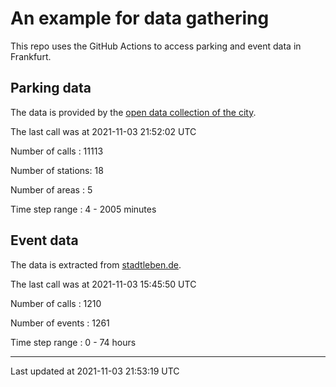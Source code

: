 # An example for data gathering

This repo uses the GitHub Actions to access parking and event data in Frankfurt.

## Parking data
The data is provided by the [open data collection of the city](https://www.offenedaten.frankfurt.de/).

The last call was at 2021-11-03 21:52:02 UTC

Number of calls   : 11113

Number of stations:    18

Number of areas   :     5

Time step range   :     4 -  2005 minutes


## Event data
The data is extracted from [stadtleben.de](https://stadtleben.de/frankfurt/).

The last call was at 2021-11-03 15:45:50 UTC

Number of calls   : 1210

Number of events  : 1261

Time step range   :    0 -   74 hours


----

Last updated at 2021-11-03 21:53:19 UTC
